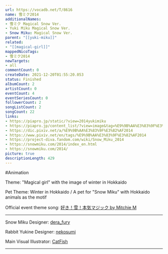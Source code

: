```yaml
---
url: https://vocadb.net/T/8616
name: 雪ミク2014
additionalNames: 
- 雪ミク Magical Snow Ver.
- Yuki Miku Magical Snow Ver.
- Snow Miku: Magical Snow Ver.
parent: "[[yuki-miku]]"
related:
- "[[magical-girl]]"
mappedNicoTags:
- 雪ミク2014
newTargets:
- all
commentCount: 0
createDate: 2021-12-20T01:55:20.053
status: Finished
albumCount: 2
artistCount: 0
eventCount: 4
eventSeriesCount: 0
followerCount: 2
songListCount: 2
songCount: 22
links: 
- https://piapro.jp/static/?view=2014yukimiku
- https://piapro.jp/content_list/?view=image&tag=%E9%9B%AA%E3%83%9F%E3%82%AF%EF%BC%92%EF%BC%90%EF%BC%91%EF%BC%94
- https://dic.pixiv.net/a/%E9%9B%AA%E3%83%9F%E3%82%AF2014
- https://www.pixiv.net/en/tags/%E9%9B%AA%E3%83%9F%E3%82%AF2014
- https://project-diva.fandom.com/wiki/Snow_Miku_2014
- https://snowmiku.com/2014/index_en.html
- https://snowmiku.com/2014/
picture: true
descriptionLength: 429
---
```


#Animation

Theme: "Magical girl" with the image of winter in Hokkaido

Pet Theme: Winter in Hokkaido / A pet for "Snow Miku" with Hokkaido animals as the motif

Official event theme song: [好き！雪！本気マジック by Mitchie M](https://vocadb.net/S/47354)

----

Snow Miku Designer: [dera_fury](https://piapro.jp/dera_fury)

Rabbit Yukine Designer: [nekosumi](https://vocadb.net/Ar/80832)

Main Visual Illustrator: [CatFish](https://vocadb.net/Ar/39704)

---

